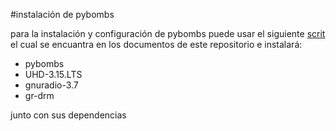 #instalación de pybombs 

para la instalación y configuración de pybombs puede usar el siguiente [scrit](https://github.com/njse22/Bitacora_GNUradio/tree/doc/documentos/install-gnuradio37.sh) el cual se encuantra en los documentos de este repositorio e instalará: 

- pybombs 
- UHD-3.15.LTS
- gnuradio-3.7
- gr-drm

junto con sus dependencias 
